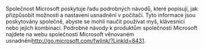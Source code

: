 <Token xmlns:xlink="http://www.w3.org/1999/xlink">Společnost Microsoft poskytuje řadu podrobných návodů, které popisují, jak přizpůsobit možnosti a nastavení usnadnění v počítači. Tyto informace jsou poskytovány společně, abyste se mohli naučit používat myš, klávesnici nebo jejich kombinaci. Podrobné návody k produktům společnosti Microsoft najdete na <externalLink xmlns="http://ddue.schemas.microsoft.com/authoring/2003/5"><linkText>webu společnosti Microsoft věnovaném usnadnění</linkText><linkUri>http://go.microsoft.com/fwlink/?LinkId=8431</linkUri></externalLink>.</Token>

<!--HONumber=Jul16_HO3-->


